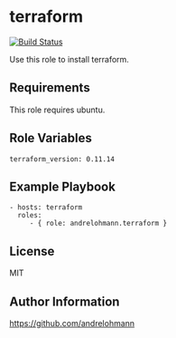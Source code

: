 terraform
=================

[![Build Status](https://travis-ci.org/andrelohmann/ansible-role-terraform.svg?branch=master)](https://travis-ci.org/andrelohmann/ansible-role-terraform)

Use this role to install terraform.

Requirements
------------

This role requires ubuntu.

Role Variables
--------------

    terraform_version: 0.11.14

Example Playbook
----------------

    - hosts: terraform
      roles:
         - { role: andrelohmann.terraform }

License
-------

MIT

Author Information
------------------

https://github.com/andrelohmann
